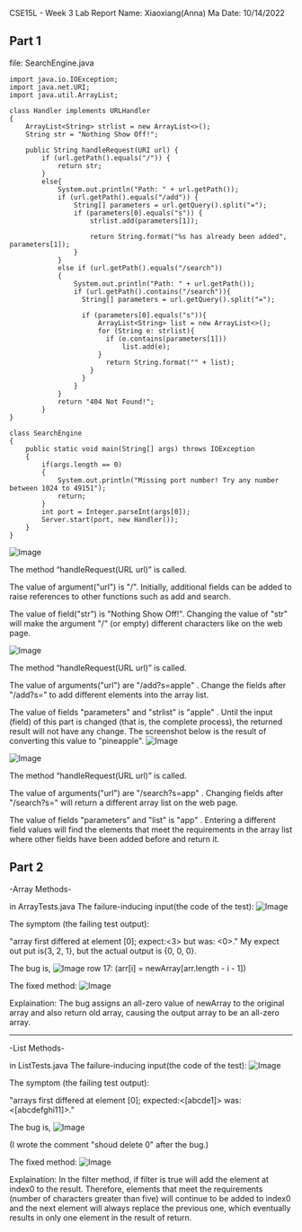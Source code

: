 CSE15L - Week 3 Lab Report
Name: Xiaoxiang(Anna) Ma
Date: 10/14/2022

## Part 1

file: SearchEngine.java
```
import java.io.IOException;
import java.net.URI;
import java.util.ArrayList;

class Handler implements URLHandler
{
    ArrayList<String> strlist = new ArrayList<>();
    String str = "Nothing Show Off!";

    public String handleRequest(URI url) {
        if (url.getPath().equals("/")) {
            return str;
        } 
        else{
            System.out.println("Path: " + url.getPath());
            if (url.getPath().equals("/add")) {
                String[] parameters = url.getQuery().split("=");
                if (parameters[0].equals("s")) {
                    strlist.add(parameters[1]);

                    return String.format("%s has already been added", parameters[1]);
                }
            }
            else if (url.getPath().equals("/search")) 
            {
                System.out.println("Path: " + url.getPath());
                if (url.getPath().contains("/search")){
                  String[] parameters = url.getQuery().split("=");
                  
                  if (parameters[0].equals("s")){
                      ArrayList<String> list = new ArrayList<>();
                      for (String e: strlist){
                        if (e.contains(parameters[1]))
                            list.add(e);
                      }
                        return String.format("" + list);
                    }
                  }
                }
            }
            return "404 Not Found!";
        }
}    

class SearchEngine
{
    public static void main(String[] args) throws IOException
    {
        if(args.length == 0)
        {
            System.out.println("Missing port number! Try any number between 1024 to 49151");
            return;
        }
        int port = Integer.parseInt(args[0]);
        Server.start(port, new Handler());
    }
}
```

![Image](2022-10-14%2019.47.07.png)

The method “handleRequest(URL url)” is called.

The value of argument("url") is "/". Initially, additional fields can be added to raise references to other functions such as add and search.

The value of field("str") is "Nothing Show Off!". Changing the value of "str" will make the argument "/" (or empty) different characters like on the web page.

![Image](2022-10-14%2019.06.08.png)

The method “handleRequest(URL url)” is called.

The value of arguments("url") are "/add?s=apple" . Change the fields after "/add?s=" to add different elements into the array list.

The value of fields "parameters" and "strlist" is "apple" . Until the input (field) of this part is changed (that is, the complete process), the returned result will not have any change.
The screenshot below is the result of converting this value to "pineapple".
![Image](2022-10-14%2019.06.22.png)


![Image](2022-10-14%2019.07.06.png)

The method “handleRequest(URL url)” is called.

The value of arguments("url") are "/search?s=app" . Changing fields after "/search?s=" will return a different array list on the web page.

The value of fields "parameters" and "list" is "app" . Entering a different field values will find the elements that meet the requirements in the array list where other fields have been added before and return it.



## Part 2

-Array Methods-

in ArrayTests.java
The failure-inducing input(the code of the test):
![Image](2022-10-14%2017.28.08.png)

The symptom (the failing test output):

"array first differed at element [0]; expect:<3> but was: <0>." My expect out put is{3, 2, 1}, but the actual output is {0, 0, 0}.

The bug is,
![Image](2022-10-14%2017.42.54.png)
row 17: (arr[i] = newArray[arr.length - i - 1]) 

The fixed method:
![Image](2022-10-14%2017.49.36.png)

Explaination:
The bug assigns an all-zero value of newArray to the original array and also return old array, causing the output array to be an all-zero array.

----

-List Methods-

in ListTests.java
The failure-inducing input(the code of the test):
![Image](2022-10-14%2018.03.26.png)

The symptom (the failing test output):

"arrays first differed at element [0]; expected:<[abcde1]> was: <[abcdefghi11]>." 

The bug is,
![Image](2022-10-14%2018.03.44.png)

(I wrote the comment "shoud delete 0" after the bug.)

The fixed method:
![Image](2022-10-14%2018.03.57.png)

Explaination:
In the filter method, if filter is true will add the element at index0 to the result. Therefore, elements that meet the requirements (number of characters greater than five) will continue to be added to index0 and the next element will always replace the previous one, which eventually results in only one element in the result of return.

